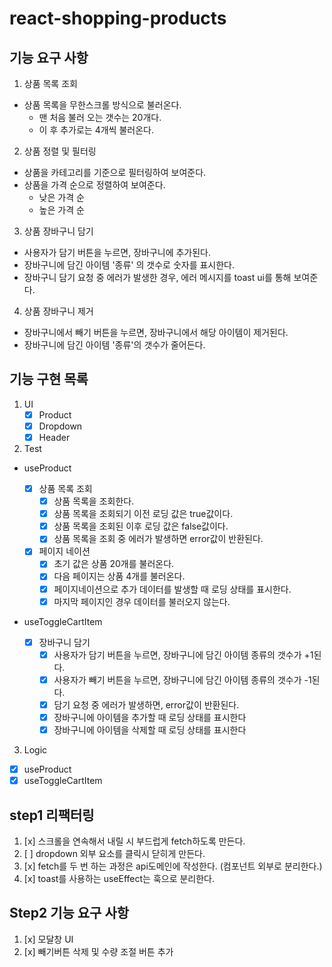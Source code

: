 # react-shopping-products

## 기능 요구 사항

1. 상품 목록 조회

- 상품 목록을 무한스크롤 방식으로 불러온다.
  - 맨 처음 불러 오는 갯수는 20개다.
  - 이 후 추가로는 4개씩 불러온다.

2. 상품 정렬 및 필터링

- 상품을 카테고리를 기준으로 필터링하여 보여준다.
- 상품을 가격 순으로 정렬하여 보여준다.
  - 낮은 가격 순
  - 높은 가격 순

3. 상품 장바구니 담기

- 사용자가 담기 버튼을 누르면, 장바구니에 추가된다.
- 장바구니에 담긴 아이템 '종류' 의 갯수로 숫자를 표시한다.
- 장바구니 담기 요청 중 에러가 발생한 경우, 에러 메시지를 toast ui를 통해 보여준다.

4. 상품 장바구니 제거

- 장바구니에서 빼기 버튼을 누르면, 장바구니에서 해당 아이템이 제거된다.
- 장바구니에 담긴 아이템 '종류'의 갯수가 줄어든다.

## 기능 구현 목록

1. UI
   - [x] Product
   - [x] Dropdown
   - [x] Header
2. Test

- useProduct

  - [x] 상품 목록 조회
    - [x] 상품 목록을 조회한다.
    - [x] 상품 목록을 조회되기 이전 로딩 값은 true값이다.
    - [x] 상품 목록을 조회된 이후 로딩 값은 false값이다.
    - [x] 상품 목록을 조회 중 에러가 발생하면 error값이 반환된다.
  - [x] 페이지 네이션
    - [x] 초기 값은 상품 20개를 불러온다.
    - [x] 다음 페이지는 상품 4개를 불러온다.
    - [x] 페이지네이션으로 추가 데이터를 발생할 때 로딩 상태를 표시한다.
    - [x] 마지막 페이지인 경우 데이터를 불러오지 않는다.

- useToggleCartItem
  - [x] 장바구니 담기
    - [x] 사용자가 담기 버튼을 누르면, 장바구니에 담긴 아이템 종류의 갯수가 +1된다.
    - [x] 사용자가 빼기 버튼을 누르면, 장바구니에 담긴 아이템 종류의 갯수가 -1된다.
    - [x] 담기 요청 중 에러가 발생하면, error값이 반환된다.
    - [x] 장바구니에 아이템을 추가할 때 로딩 상태를 표시한다
    - [x] 장바구니에 아이템을 삭제할 때 로딩 상태를 표시한다

3. Logic

- [x] useProduct
- [x] useToggleCartItem

## step1 리팩터링

1. [x] 스크롤을 연속해서 내릴 시 부드럽게 fetch하도록 만든다.
2. [ ] dropdown 외부 요소를 클릭시 닫히게 만든다.
3. [x] fetch를 두 번 하는 과정은 api도메인에 작성한다. (컴포넌트 외부로 분리한다.)
4. [x] toast를 사용하는 useEffect는 훅으로 분리한다.

## Step2 기능 요구 사항

1. [x] 모달창 UI
2. [x] 빼기버튼 삭제 및 수량 조절 버튼 추가

